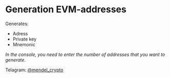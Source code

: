 # Generation EVM-addresses

Generates: 
- Adress
- Private key
- Mnemonic

*In the console, you need to enter the number of addresses that you want to generate.*




Telagram: [@mendel_crypto] 

[//]: # 
 [@mendel_crypto]: -
  
